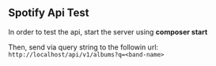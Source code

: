 ## Spotify Api Test

In order to test the api, start the server using **composer start**

Then, send via query string to the followin url:  
```http://localhost/api/v1/albums?q=<band-name>```
